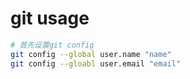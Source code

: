 # git usage

```bash
# 首先设置git config
git config --global user.name "name"
git config --gloabl user.email "email"
```

